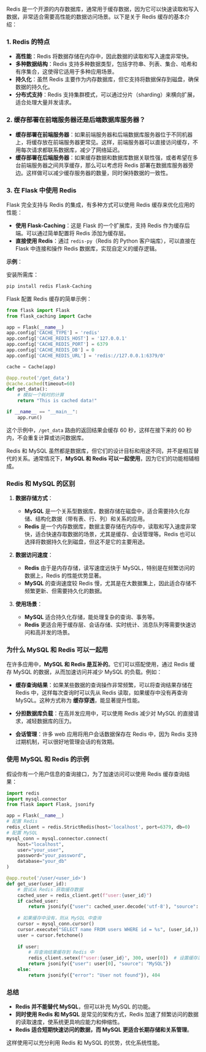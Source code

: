 Redis 是一个开源的内存数据库，通常用于缓存数据，因为它可以快速读取和写入数据，非常适合需要高性能的数据访问场景。以下是关于 Redis 缓存的基本介绍：

### 1. **Redis 的特点**
   - **高性能**：Redis 将数据存储在内存中，因此数据的读取和写入速度非常快。
   - **多种数据结构**：Redis 支持多种数据类型，包括字符串、列表、集合、哈希和有序集合，这使得它适用于多种应用场景。
   - **持久化**：虽然 Redis 主要作为内存数据库，但它支持将数据保存到磁盘，确保数据的持久化。
   - **分布式支持**：Redis 支持集群模式，可以通过分片（sharding）来横向扩展，适合处理大量并发请求。

### 2. **缓存部署在前端服务器还是后端数据库服务器？**
   - **缓存部署在前端服务器**：如果前端服务器和后端数据库服务器位于不同机器上，将缓存放在前端服务器更常见。这样，前端服务器可以直接访问缓存，不用每次请求都联系数据库，减少了网络延迟。
   - **缓存部署在后端服务器**：如果缓存数据和数据库数据关联性强，或者希望在多台前端服务器之间共享缓存，那么可以考虑将 Redis 部署在数据库服务器旁边。这样做可以减少缓存服务器的数量，同时保持数据的一致性。

### 3. **在 Flask 中使用 Redis**
   Flask 完全支持与 Redis 的集成，有多种方式可以使用 Redis 缓存来优化应用的性能：
   - **使用 Flask-Caching**：这是 Flask 的一个扩展库，支持 Redis 作为缓存后端。可以通过简单配置将 Redis 添加为缓存层。
   - **直接使用 Redis**：通过 `redis-py`（Redis 的 Python 客户端库），可以直接在 Flask 中连接和操作 Redis 数据库，实现自定义的缓存逻辑。

**示例**：

安装所需库：
```bash
pip install redis Flask-Caching
```

Flask 配置 Redis 缓存的简单示例：
```python
from flask import Flask
from flask_caching import Cache

app = Flask(__name__)
app.config['CACHE_TYPE'] = 'redis'
app.config['CACHE_REDIS_HOST'] = '127.0.0.1'
app.config['CACHE_REDIS_PORT'] = 6379
app.config['CACHE_REDIS_DB'] = 0
app.config['CACHE_REDIS_URL'] = 'redis://127.0.0.1:6379/0'

cache = Cache(app)

@app.route('/get_data')
@cache.cached(timeout=60)
def get_data():
    # 模拟一个耗时的计算
    return "This is cached data!"

if __name__ == "__main__":
    app.run()
```

这个示例中，`/get_data` 路由的返回结果会缓存 60 秒，这样在接下来的 60 秒内，不会重复计算或访问数据库。


Redis 和 MySQL 虽然都是数据库，但它们的设计目标和用途不同，并不是相互替代的关系。通常情况下，**MySQL 和 Redis 可以一起使用**，因为它们的功能相辅相成。

### Redis 和 MySQL 的区别

1. **数据存储方式**：
   - **MySQL** 是一个关系型数据库，数据存储在磁盘中，适合需要持久化存储、结构化数据（带有表、行、列）和关系的应用。
   - **Redis** 是一个内存数据库，数据主要存储在内存中，读取和写入速度非常快，适合快速存取数据的场景，尤其是缓存、会话管理等。Redis 也可以选择将数据持久化到磁盘，但这不是它的主要用途。

2. **数据访问速度**：
   - **Redis** 由于是内存存储，读写速度远快于 MySQL，特别是在频繁访问的数据上，Redis 的性能优势显著。
   - **MySQL** 的查询速度较 Redis 慢，尤其是在大数据集上，因此适合存储不频繁更新、但需要持久化的数据。

3. **使用场景**：
   - **MySQL** 适合持久化存储，能处理复杂的查询、事务等。
   - **Redis** 更适合用于缓存层、会话存储、实时统计、消息队列等需要快速访问和高并发的场景。

### 为什么 MySQL 和 Redis 可以一起用

在许多应用中，**MySQL 和 Redis 是互补的**。它们可以搭配使用，通过 Redis 缓存 MySQL 的数据，从而加速访问并减少 MySQL 的负载。例如：

- **缓存查询结果**：如果某些数据的查询操作非常频繁，可以将查询结果存储在 Redis 中，这样每次查询时可以先从 Redis 读取，如果缓存中没有再查询 MySQL。这种方式称为 **缓存穿透**，能显著提升性能。

- **分担数据库负载**：在高并发应用中，可以使用 Redis 减少对 MySQL 的直接请求，减轻数据库的压力。

- **会话管理**：许多 web 应用将用户会话数据保存在 Redis 中，因为 Redis 支持过期机制，可以很好地管理会话的有效期。

### 使用 MySQL 和 Redis 的示例

假设你有一个用户信息的查询接口，为了加速访问可以使用 Redis 缓存查询结果：

```python
import redis
import mysql.connector
from flask import Flask, jsonify

app = Flask(__name__)
# 配置 Redis
redis_client = redis.StrictRedis(host='localhost', port=6379, db=0)
# 配置 MySQL
mysql_conn = mysql.connector.connect(
    host="localhost",
    user="your_user",
    password="your_password",
    database="your_db"
)

@app.route('/user/<user_id>')
def get_user(user_id):
    # 尝试从 Redis 获取缓存数据
    cached_user = redis_client.get(f"user:{user_id}")
    if cached_user:
        return jsonify({"user": cached_user.decode('utf-8'), "source": "Redis cache"})
    
    # 如果缓存中没有，则从 MySQL 中查询
    cursor = mysql_conn.cursor()
    cursor.execute("SELECT name FROM users WHERE id = %s", (user_id,))
    user = cursor.fetchone()
    
    if user:
        # 将查询结果缓存到 Redis 中
        redis_client.setex(f"user:{user_id}", 300, user[0])  # 设置缓存过期时间为 300 秒
        return jsonify({"user": user[0], "source": "MySQL"})
    else:
        return jsonify({"error": "User not found"}), 404
```

### 总结

- **Redis 并不能替代 MySQL**，但可以补充 MySQL 的功能。
- **同时使用 Redis 和 MySQL** 是常见的架构方式，Redis 加速了频繁访问的数据的读取速度，使系统更具响应能力和伸缩性。
- **Redis 适合短期快速访问的数据，而 MySQL 更适合长期存储和关系管理**。

这样使用可以充分利用 Redis 和 MySQL 的优势，优化系统性能。